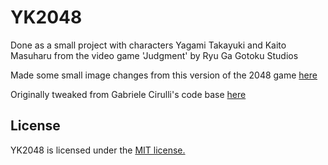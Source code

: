 # YK2048
Done as a small project with characters Yagami Takayuki and Kaito Masuharu from the video game 'Judgment' by Ryu Ga Gotoku Studios

Made some small image changes from this version of the 2048 game [here](https://github.com/jk-2048/JK2048)

Originally tweaked from Gabriele Cirulli's code base [here](https://github.com/gabrielecirulli/2048)


## License
YK2048 is licensed under the [MIT license.](https://github.com/laferrera/doge2048/blob/master/LICENSE.txt)
